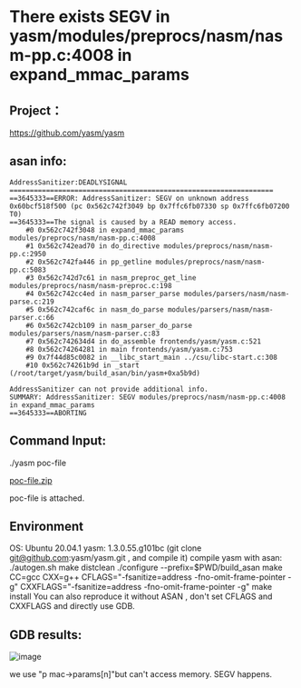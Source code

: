 # There exists SEGV in yasm/modules/preprocs/nasm/nasm-pp.c:4008 in expand_mmac_params
## Project：
https://github.com/yasm/yasm 

## asan info:
```
AddressSanitizer:DEADLYSIGNAL
=================================================================
==3645333==ERROR: AddressSanitizer: SEGV on unknown address 0x60bcf518f500 (pc 0x562c742f3049 bp 0x7ffc6fb07330 sp 0x7ffc6fb07200 T0)
==3645333==The signal is caused by a READ memory access.
    #0 0x562c742f3048 in expand_mmac_params modules/preprocs/nasm/nasm-pp.c:4008
    #1 0x562c742ead70 in do_directive modules/preprocs/nasm/nasm-pp.c:2950
    #2 0x562c742fa446 in pp_getline modules/preprocs/nasm/nasm-pp.c:5083
    #3 0x562c742d7c61 in nasm_preproc_get_line modules/preprocs/nasm/nasm-preproc.c:198
    #4 0x562c742cc4ed in nasm_parser_parse modules/parsers/nasm/nasm-parse.c:219
    #5 0x562c742caf6c in nasm_do_parse modules/parsers/nasm/nasm-parser.c:66
    #6 0x562c742cb109 in nasm_parser_do_parse modules/parsers/nasm/nasm-parser.c:83
    #7 0x562c742634d4 in do_assemble frontends/yasm/yasm.c:521
    #8 0x562c74264281 in main frontends/yasm/yasm.c:753
    #9 0x7f44d85c0082 in __libc_start_main ../csu/libc-start.c:308
    #10 0x562c74261b9d in _start (/root/target/yasm/build_asan/bin/yasm+0xa5b9d)

AddressSanitizer can not provide additional info.
SUMMARY: AddressSanitizer: SEGV modules/preprocs/nasm/nasm-pp.c:4008 in expand_mmac_params
==3645333==ABORTING
```
## Command Input:
./yasm poc-file 

[poc-file.zip](https://github.com/yasm/yasm/files/11252936/poc-file.zip)

poc-file is attached.

## Environment
OS: Ubuntu 20.04.1
yasm: 1.3.0.55.g101bc (git clone git@github.com:yasm/yasm.git , and compile it)
compile yasm with asan:
./autogen.sh
make distclean
./configure --prefix=$PWD/build_asan
make CC=gcc CXX=g++ CFLAGS="-fsanitize=address -fno-omit-frame-pointer -g" CXXFLAGS="-fsanitize=address -fno-omit-frame-pointer -g"
make install
You can also reproduce it without ASAN , don't set CFLAGS and CXXFLAGS and directly use GDB.

## GDB results:
![image](https://user-images.githubusercontent.com/56296073/232665483-cc9ef453-fc5d-4b43-bc3d-1b248f133a5b.png)

we use "p mac->params[n]"but can't access memory. SEGV happens.

